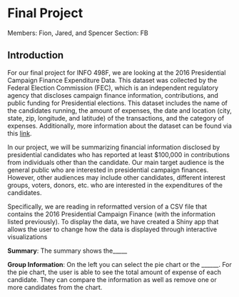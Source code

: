 
# **Final Project**
Members: Fion, Jared, and Spencer
Section: FB

## **Introduction** 

For our final project for INFO 498F, we are looking at the 2016 Presidential Campaign Finance Expenditure Data. This dataset was collected by the Federal Election Commission (FEC), which is an independent regulatory agency that discloses campaign finance information, contributions, and public funding for Presidential elections. This dataset includes the name of the candidates running, the amount of expenses, the date and location (city, state, zip, longitude, and latitude) of the transactions, and the category of expenses. Additionally, more information about the dataset can be found via this [link](http://www.fec.gov/disclosurep/pnational.do).

In our project, we will be summarizing financial information disclosed by presidential candidates who has reported at least $100,000 in contributions from individuals other than the candidate. Our main target audience is the general public who are interested in presidential campaign finances. However, other audiences may include other candidates, different interest groups, voters, donors, etc. who are interested in the expenditures of the candidates. 

Specifically, we are reading in reformatted version of a CSV file that contains the 2016 Presidential Campaign Finance (with the information listed previously). To display the data, we have created a Shiny app that allows the user to change how the data is displayed through interactive visualizations


**Summary**: The summary shows the_____

**Group Information**: On the left you can select the pie chart or the ______. For the pie chart, the user is able to see the total amount of expense of each candidate. They can compare the information as well as remove one or more candidates from the chart. 

